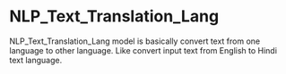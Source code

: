 # NLP_Text_Translation_Lang

NLP_Text_Translation_Lang model is basically convert text from one language to other language. Like convert input text from English to Hindi text language. 
